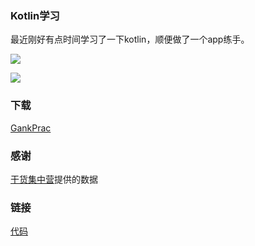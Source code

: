 ### Kotlin学习 ###
最近刚好有点时间学习了一下kotlin，顺便做了一个app练手。


![](http://oo2ge5zz3.bkt.clouddn.com/gankprac_1_meitu_1.png)

![](http://oo2ge5zz3.bkt.clouddn.com/gankprac_2_meitu_2.png)


### 下载 ###
[GankPrac](http://oo2ge5zz3.bkt.clouddn.com/gankprac.apk)

### 感谢 ###
[干货集中营](http://gank.io/)提供的数据

### 链接 ###
[代码](https://github.com/Ruomiz/GankPrac)